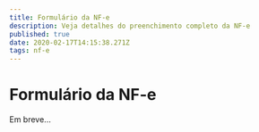 ```yaml
---
title: Formulário da NF-e
description: Veja detalhes do preenchimento completo da NF-e
published: true
date: 2020-02-17T14:15:38.271Z
tags: nf-e
---
```


# Formulário da NF-e

Em breve...
